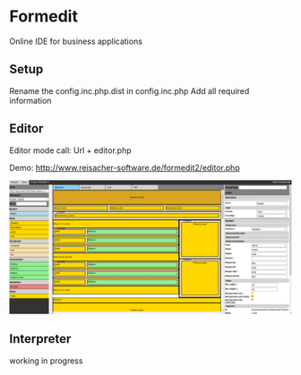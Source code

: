 # Formedit
Online IDE for business applications

Setup
---
Rename the config.inc.php.dist in config.inc.php
Add all required information

Editor
---
Editor mode call:
Url + editor.php

Demo: http://www.reisacher-software.de/formedit2/editor.php

![alt text](editor.png)

Interpreter
---
working in progress


